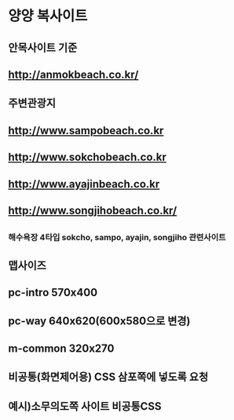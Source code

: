 # 양양 복사이트
## 
## 
## 안목사이트 기준
## http://anmokbeach.co.kr/
## 
## 
## 주변관광지
## http://www.sampobeach.co.kr
## http://www.sokchobeach.co.kr
## http://www.ayajinbeach.co.kr 
## http://www.songjihobeach.co.kr/

## 
## 
### 해수욕장 4타입 sokcho, sampo, ayajin, songjiho 관련사이트
 
## 맵사이즈
## pc-intro 570x400
## pc-way 640x620(600x580으로 변경)
## m-common 320x270

## 비공통(화면제어용) CSS 삼포쪽에 넣도록 요청
## 예시)소무의도쪽 사이트 비공통CSS
## <link rel="stylesheet" href="http://static.sampobeach.co.kr/css/somuui-do/init.css">



<!-- {
        "name": "copy_css",
        "host": "192.168.20.138",
        "protocol": "sftp",
        "port": 229,
        "username": "ebizimg",
        "remotePath": "/home2/ebizimg/ebiznetworks.co.kr/design/lhc/tourist-incheon/static/",
        "privateKeyPath": "D:/FTP_Lite/key.ppk",
        "context": "./copy_css/",
        "passphrase": true
    }, -->